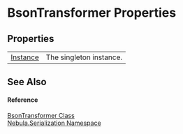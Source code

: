 # BsonTransformer Properties




## Properties
<table>
<tr>
<td><a href="P_Nebula_Serialization_BsonTransformer_Instance">Instance</a></td>
<td>The singleton instance.</td></tr>
</table>

## See Also


#### Reference
<a href="T_Nebula_Serialization_BsonTransformer">BsonTransformer Class</a>  
<a href="N_Nebula_Serialization">Nebula.Serialization Namespace</a>  

